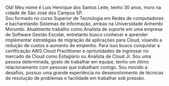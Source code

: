 Olá! Meu nome é Luis Henrique dos Santos Leite, tenho 30 anos, moro na cidade de São José dos Campos SP.   
                        Sou formado no curso Superior de Tecnologia em Redes de computadores e bacharelando Sistemas de Informação,
                        ambas na Universidade Anhembi Morumbi.
                        Atualmente trabalho como Analista de suporte em uma empresa de Software Gestão Escolar, entretanto busco conhecer e
                        aprender implementar estratégias de migração de aplicações para Cloud, visando a redução de custos e aumento
                        de empenho. Para isso busco conquistar a certificação AWS Cloud Practitioner e oprtunidades de ingressar no
                        mercado de Cloud como Estagiário ou Analista de Cloud Jr.
                        Sou uma pessoa determinada, gosto de trabalhar em equipe, tenho um ótimo relacionamento com pessoas
                        que trabalham comigo. Sou movido a desafios, possuo uma grande experiência no desenvolvimento de técnicas de 
                        resolução de problemas e facilidade em trabalhar sob pressão.
